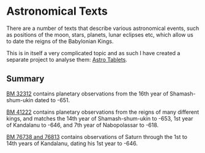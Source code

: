# Astronomical Texts

There are a number of texts that describe various astronomical events, such as positions of the moon, stars, planets,
lunar eclipses etc, which allow us to date the reigns of the Babylonian Kings.

This is in itself a very complicated topic and as such I have created a separate project to analyse them: 
[Astro Tablets](https://github.com/jacob-pro/astro-tablets).

## Summary

[BM 32312](https://github.com/jacob-pro/astro-tablets/blob/master/documents/bm32312.md) contains planetary
observations from the 16th year of Shamash-shum-ukin dated to -651.

[BM 41222](https://github.com/jacob-pro/astro-tablets/blob/master/documents/bm41222.md) contains planetary
observations from the reigns of many different kings, and matches the 14th year of Shamash-shum-ukin to -653, 
1st year of Kandalanu to -646, and 7th year of Nabopolassar to -618.

[BM 76738 and 76813](https://github.com/jacob-pro/astro-tablets/blob/master/documents/bm76738_76813.md) contains 
observations of Saturn through the 1st to 14th years of Kandalanu, dating his 1st year to -646.
